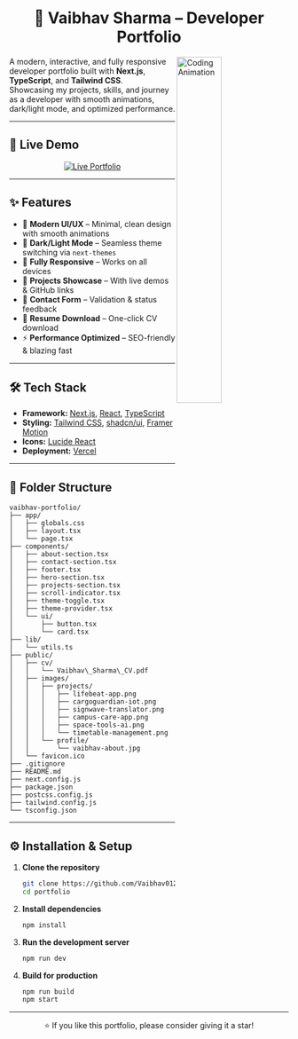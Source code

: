 <h1 align='center'>🌟 Vaibhav Sharma – Developer Portfolio</h1>

<img src="https://media.giphy.com/media/qgQUggAC3Pfv687qPC/giphy.gif" width="40%" alt="Coding Animation" align='right'>

A modern, interactive, and fully responsive developer portfolio built with **Next.js**, **TypeScript**, and **Tailwind CSS**.  
Showcasing my projects, skills, and journey as a developer with smooth animations, dark/light mode, and optimized performance.


---

## 🚀 Live Demo

<p align="center">
  <a href="https://portfolio-five-eta-vpsw44dbuu.vercel.app/">
    <img src="https://img.shields.io/badge/View%20Live%20Portfolio-000?style=for-the-badge&logo=vercel&logoColor=white" alt="Live Portfolio">
  </a>
</p>

---

## ✨ Features

- 🎨 **Modern UI/UX** – Minimal, clean design with smooth animations  
- 🌙 **Dark/Light Mode** – Seamless theme switching via `next-themes`  
- 📱 **Fully Responsive** – Works on all devices  
- 💼 **Projects Showcase** – With live demos & GitHub links  
- 📩 **Contact Form** – Validation & status feedback  
- 📄 **Resume Download** – One-click CV download  
- ⚡ **Performance Optimized** – SEO-friendly & blazing fast  

---

## 🛠 Tech Stack

- **Framework:** [Next.js](https://nextjs.org/), [React](https://react.dev/), [TypeScript](https://www.typescriptlang.org/)  
- **Styling:** [Tailwind CSS](https://tailwindcss.com/), [shadcn/ui](https://ui.shadcn.com/), [Framer Motion](https://www.framer.com/motion/)  
- **Icons:** [Lucide React](https://lucide.dev/)  
- **Deployment:** [Vercel](https://vercel.com/)  

---

## 📂 Folder Structure

```
vaibhav-portfolio/
├── app/
│   ├── globals.css
│   ├── layout.tsx
│   └── page.tsx
├── components/
│   ├── about-section.tsx
│   ├── contact-section.tsx
│   ├── footer.tsx
│   ├── hero-section.tsx
│   ├── projects-section.tsx
│   ├── scroll-indicator.tsx
│   ├── theme-toggle.tsx
│   ├── theme-provider.tsx
│   └── ui/
│       ├── button.tsx
│       └── card.tsx
├── lib/
│   └── utils.ts
├── public/
│   ├── cv/
│   │   └── Vaibhav\_Sharma\_CV.pdf
│   ├── images/
│   │   ├── projects/
│   │   │   ├── lifebeat-app.png
│   │   │   ├── cargoguardian-iot.png
│   │   │   ├── signwave-translator.png
│   │   │   ├── campus-care-app.png
│   │   │   ├── space-tools-ai.png
│   │   │   └── timetable-management.png
│   │   └── profile/
│   │       └── vaibhav-about.jpg
│   └── favicon.ico
├── .gitignore
├── README.md
├── next.config.js
├── package.json
├── postcss.config.js
├── tailwind.config.js
└── tsconfig.json

```

---

## ⚙️ Installation & Setup

1. **Clone the repository**
    ```bash
   git clone https://github.com/Vaibhav0120/portfolio.git
   cd portfolio
    ```

2. **Install dependencies**

   ```bash
   npm install
   ```

3. **Run the development server**

   ```bash
   npm run dev
   ```

4. **Build for production**

   ```bash
   npm run build
   npm start
   ```
---

<p align="center">
  ⭐ If you like this portfolio, please consider giving it a star!
</p>
